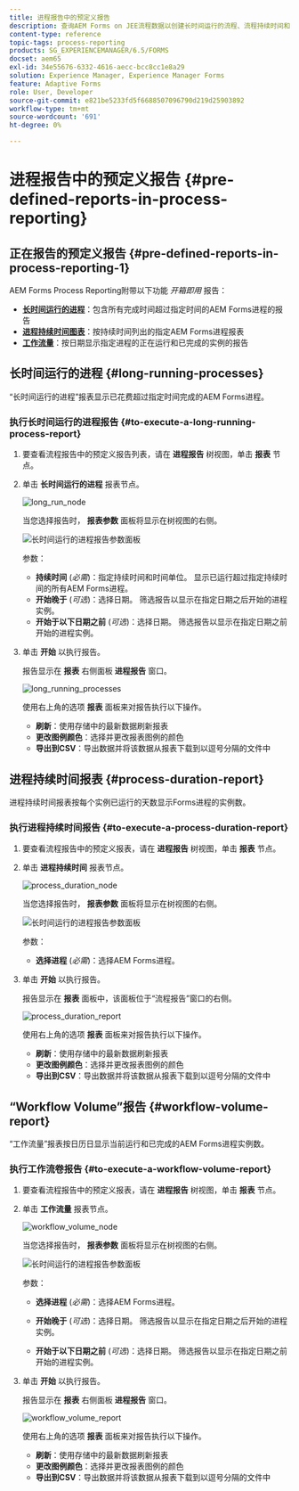```yaml
---
title: 进程报告中的预定义报告
description: 查询AEM Forms on JEE流程数据以创建长时间运行的流程、流程持续时间和工作流量的报告
content-type: reference
topic-tags: process-reporting
products: SG_EXPERIENCEMANAGER/6.5/FORMS
docset: aem65
exl-id: 34e55676-6332-4616-aecc-bcc8cc1e8a29
solution: Experience Manager, Experience Manager Forms
feature: Adaptive Forms
role: User, Developer
source-git-commit: e821be5233fd5f6688507096790d219d25903892
workflow-type: tm+mt
source-wordcount: '691'
ht-degree: 0%

---
```


# 进程报告中的预定义报告 {#pre-defined-reports-in-process-reporting}

## 正在报告的预定义报告 {#pre-defined-reports-in-process-reporting-1}

AEM Forms Process Reporting附带以下功能 *开箱即用* 报告：

* **[长时间运行的进程](#long-running-processes)**：包含所有完成时间超过指定时间的AEM Forms进程的报告
* **[进程持续时间图表](#process-duration-report)**：按持续时间列出的指定AEM Forms进程报表
* **[工作流量](#workflow-volume-report)**：按日期显示指定进程的正在运行和已完成的实例的报告

## 长时间运行的进程 {#long-running-processes}

“长时间运行的进程”报表显示已花费超过指定时间完成的AEM Forms进程。

### 执行长时间运行的进程报告 {#to-execute-a-long-running-process-report}

1. 要查看流程报告中的预定义报告列表，请在 **进程报告** 树视图，单击 **报表** 节点。
1. 单击 **长时间运行的进程** 报表节点。

   ![long_run_node](assets/long_running_node.png)

   当您选择报告时， **报表参数** 面板将显示在树视图的右侧。

   ![长时间运行的进程报告参数面板](assets/report_parameters_panel.png)

   参数：

   * **持续时间** (*必需*)：指定持续时间和时间单位。 显示已运行超过指定持续时间的所有AEM Forms进程。
   * **开始晚于** (*可选*)：选择日期。 筛选报告以显示在指定日期之后开始的进程实例。
   * **开始于以下日期之前** (*可选*)：选择日期。 筛选报告以显示在指定日期之前开始的进程实例。

1. 单击 **开始** 以执行报告。

   报告显示在 **报表** 右侧面板 **进程报告** 窗口。

   ![long_running_processes](assets/long_running_processes.png)

   使用右上角的选项 **报表** 面板来对报告执行以下操作。

   * **刷新**：使用存储中的最新数据刷新报表
   * **更改图例颜色**：选择并更改报表图例的颜色
   * **导出到CSV**：导出数据并将该数据从报表下载到以逗号分隔的文件中

## 进程持续时间报表  {#process-duration-report}

进程持续时间报表按每个实例已运行的天数显示Forms进程的实例数。

### 执行进程持续时间报告 {#to-execute-a-process-duration-report}

1. 要查看流程报告中的预定义报表，请在 **进程报告** 树视图，单击 **报表** 节点。
1. 单击 **进程持续时间** 报表节点。

   ![process_duration_node](assets/process_duration_node.png)

   当您选择报告时， **报表参数** 面板将显示在树视图的右侧。

   ![长时间运行的进程报告参数面板](assets/process_duration_params.png)

   参数：

   * **选择进程** (*必需*)：选择AEM Forms进程。

1. 单击 **开始** 以执行报告。

   报告显示在 **报表** 面板中，该面板位于“流程报告”窗口的右侧。

   ![process_duration_report](assets/process_duration_report.png)

   使用右上角的选项 **报表** 面板来对报告执行以下操作。

   * **刷新**：使用存储中的最新数据刷新报表
   * **更改图例颜色**：选择并更改报表图例的颜色
   * **导出到CSV**：导出数据并将该数据从报表下载到以逗号分隔的文件中

## “Workflow Volume”报告 {#workflow-volume-report}

“工作流量”报表按日历日显示当前运行和已完成的AEM Forms进程实例数。

### 执行工作流卷报告 {#to-execute-a-workflow-volume-report}

1. 要查看流程报告中的预定义报表，请在 **进程报告** 树视图，单击 **报表** 节点。
1. 单击 **工作流量** 报表节点。

   ![workflow_volume_node](assets/workflow_volume_node.png)

   当您选择报告时， **报表参数** 面板将显示在树视图的右侧。

   ![长时间运行的进程报告参数面板](assets/workflow_volume_params.png)

   参数：

   * **选择进程** (*必需*)：选择AEM Forms进程。

   * **开始晚于** (*可选*)：选择日期。 筛选报告以显示在指定日期之后开始的进程实例。

   * **开始于以下日期之前** (*可选*)：选择日期。 筛选报告以显示在指定日期之前开始的进程实例。

1. 单击 **开始** 以执行报告。

   报告显示在 **报表** 右侧面板 **进程报告** 窗口。

   ![workflow_volume_report](assets/workflow_volume_report.png)

   使用右上角的选项 **报表** 面板来对报告执行以下操作。

   * **刷新**：使用存储中的最新数据刷新报表
   * **更改图例颜色**：选择并更改报表图例的颜色
   * **导出到CSV**：导出数据并将该数据从报表下载到以逗号分隔的文件中
